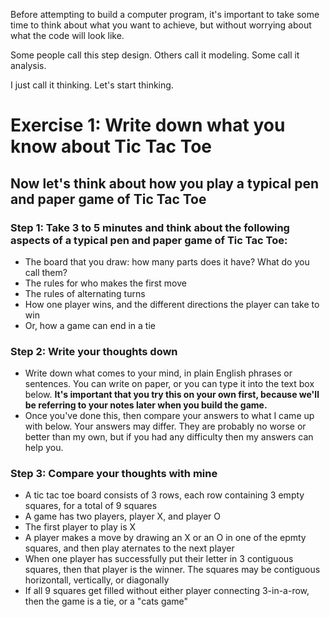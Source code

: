 Before attempting to build a computer program, it's important to take some time to think about what you want to achieve, but without worrying about what the code will look like.

Some people call this step design. Others call it modeling. Some call it analysis.

I just call it thinking. Let's start thinking.

# Exercise 1: Write down what you know about Tic Tac Toe

## Now let's think about how you play a typical pen and paper game of Tic Tac Toe

### Step 1: Take 3 to 5 minutes and think about the following aspects of a typical pen and paper game of Tic Tac Toe:

* The board that you draw: how many parts does it have? What do you call them?
* The rules for who makes the first move
* The rules of alternating turns
* How one player wins, and the different directions the player can take to win
* Or, how a game can end in a tie

### Step 2: Write your thoughts down

* Write down what comes to your mind, in plain English phrases or sentences. You can write on paper, or you can type it into the text box below. **It's important that you try this on your own first, because we'll be referring to your notes later when you build the game.** 
* Once you've done this, then compare your answers to what I came up with below. Your answers may differ. They are probably no worse or better than my own, but if you had any difficulty then my answers can help you.

### Step 3: Compare your thoughts with mine

* A tic tac toe board consists of 3 rows, each row containing 3 empty squares, for a total of 9 squares
* A game has two players, player X, and player O
* The first player to play is X
* A player makes a move by drawing an X or an O in one of the epmty squares, and then play aternates to the next player
* When one player has successfully put their letter in 3 contiguous squares, then that player is the winner. The squares may be contiguous horizontall, vertically, or diagonally
* If all 9 squares get filled without either player connecting 3-in-a-row, then the game is a tie, or a "cats game"

